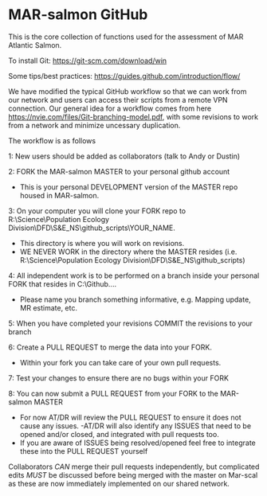 # MAR-salmon GitHub

This is the core collection of functions used for the assessment of MAR Atlantic Salmon.

To install Git: https://git-scm.com/download/win

Some tips/best practices: https://guides.github.com/introduction/flow/

We have modified the typical GitHub workflow so that we can work from our network and users can access their scripts from a remote VPN connection. Our general idea for a workflow comes from here https://nvie.com/files/Git-branching-model.pdf, with some revisions to work from a network and minimize uncessary duplication.

The workflow is as follows

1: New users should be added as collaborators (talk to Andy or Dustin) 

2: FORK the MAR-salmon MASTER to your personal github account
  - This is your personal DEVELOPMENT version of the MASTER repo housed in MAR-salmon.

3: On your computer you will clone your FORK repo to R:\Science\Population Ecology Division\DFD\S&E_NS\github_scripts\YOUR_NAME.  
  - This directory is where you will work on revisions.
  - WE NEVER WORK in the directory where the MASTER resides (i.e. R:\Science\Population Ecology Division\DFD\S&E_NS\github_scripts)

4: All independent work is to be performed on a branch inside your personal FORK that resides in C:\Github\....
  - Please name you branch something informative, e.g. Mapping update, MR estimate, etc.

5: When you have completed your revisions COMMIT the revisions to your branch 

6: Create a PULL REQUEST to merge the data into your FORK. 
  - Within your fork you can take care of your own pull requests.  

7: Test your changes to ensure there are no bugs within your FORK

8: You can now submit a PULL REQUEST from your FORK to the MAR-salmon MASTER 
  - For now AT/DR will review the PULL REQUEST to ensure it does not cause any issues.
      -AT/DR will also identify any ISSUES that need to be opened and/or closed, and integrated with pull requests too.
  - If you are aware of ISSUES being resolved/opened feel free to integrate these into the PULL REQUEST yourself

Collaborators *CAN* merge their pull requests independently, but complicated edits *MUST* be discussed before being merged with the master on Mar-scal as these are now immediately implemented on our shared network. 

